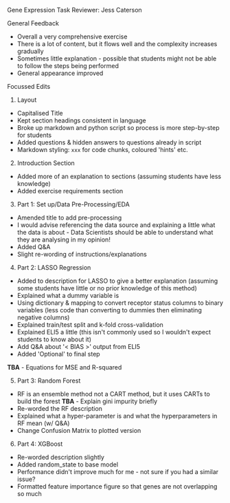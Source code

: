Gene Expression Task
Reviewer: Jess Caterson

General Feedback
- Overall a very comprehensive exercise
- There is a lot of content, but it flows well and the complexity increases gradually
- Sometimes little explanation - possible that students might not be able to follow the steps being performed
- General appearance improved

Focussed Edits

1. Layout
- Capitalised Title
- Kept section headings consistent in language
- Broke up markdown and python script so process is more step-by-step for students
- Added questions & hidden answers to questions already in script
- Markdown styling: `xxx` for code chunks, coloured 'hints' etc.

2. Introduction Section
- Added more of an explanation to sections (assuming students have less knowledge)
- Added exercise requirements section

3. Part 1: Set up/Data Pre-Processing/EDA
- Amended title to add pre-processing
- I would advise referencing the data source and explaining a little what the data is about - Data Scientists should be able to understand what they are analysing in my opinion!
- Added Q&A
- Slight re-wording of instructions/explanations

4. Part 2: LASSO Regression
- Added to description for LASSO to give a better explanation (assuming some students have little or no prior knowledge of this method)
- Explained what a dummy variable is
- Using dictionary & mapping to convert receptor status columns to binary variables (less code than converting to dummies then eliminating negative columns)
- Explained train/test split and k-fold cross-validation
- Explained ELI5 a little (this isn't commonly used so I wouldn't expect students to know about it)
- Add Q&A about '< BIAS >' output from ELI5
- Added 'Optional' to final step

**TBA** - Equations for MSE and R-squared

5. Part 3: Random Forest
- RF is an ensemble method not a CART method, but it uses CARTs to build the forest
**TBA** - Explain gini impurity briefly
- Re-worded the RF description
- Explained what a hyper-parameter is and what the hyperparameters in RF mean (w/ Q&A)
- Change Confusion Matrix to plotted version

6. Part 4: XGBoost
- Re-worded description slightly
- Added random_state to base model 
- Performance didn't improve much for me - not sure if you had a similar issue?
- Formatted feature importance figure so that genes are not overlapping so much




